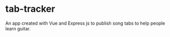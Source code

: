 # tab-tracker
An app created with Vue and Express js to publish song tabs to help people learn guitar.
